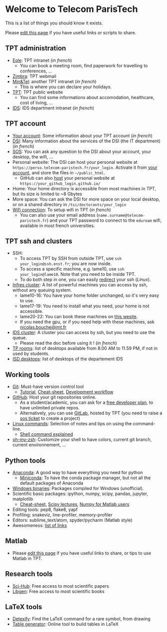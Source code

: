 # Welcome to Telecom ParisTech

This is a list of things you should know it exists.

Please [edit this page](https://github.com/TomDLT/TPT/edit/master/README.md) if you have useful links or scripts to share.

## TPT administration
- [Eole](https://eole.telecom-paristech.fr/accueil.php): TPT intranet (_in french_)
    - You can book a meeting room, find paperwork for travelling to conferences, ...
- [Zimbra](https://z.mines-telecom.fr/zimbra/mail): TPT webmail
- [Min&Tel](https://mintel.imt.fr): another TPT intranet (_in french_)
    - This is where you can declare your holidays.
- [TPT](https://www.telecom-paristech.fr/eng): TPT public website
    - You can find some informations about accomodation, healthcare, cost of living, ...
- [IDS](https://intranet.tsi.telecom-paristech.fr/): IDS department intranet (_in french_)

## TPT account
- [Your account](https://moncompte.telecom-paristech.fr//mon_compte/): Some information about your TPT account (_in french_)
- [DSI](https://www.telecom-paristech.fr/vivre-ecole/services-numeriques-dsi.html): Many information about the services of the DSI (the IT department) (_in french_)
- [SOS](https://sos.telecom-paristech.fr/front/helpdesk.public.php): You can ask any question to the DSI about your account, your desktop, the wifi, ... 
- Personal website: The DSI can host your personal website at `https://perso.telecom-paristech.fr/your_login`. Activate it from [your account](https://moncompte.telecom-paristech.fr//mon_compte/), and store the files in `~/public_html`.
    - GitHub can also [host](https://pages.github.com/) your personal website at `https://your_github_login.github.io/`
- Home: Your home directory is accessible from most machines in TPT, but its size is limited to ~8 Gbytes
- More space: You can ask the DSI for more space on your local desktop, or on a shared directory in `/tsi/doctorants/your_login`
- [Wifi connection](https://www.telecom-paristech.fr/vivre-ecole/services-numeriques-dsi/connexion-au-reseau-sans-fil.html): To setup wifi in TPT (_in french_)
    - You can also use your email address (`name.surname@telecom-paristech.fr`) and your TPT password to connect to the `eduroam` wifi, available in most french universities.

## TPT ssh and clusters
- SSH:
    - To access TPT by SSH from outside TPT, use `ssh your_login@ssh.enst.fr`; you are now inside.
    - To access a specific machine, e.g. lame10, use `ssh your_login@lame10`. Note that you need to be inside TPT.
    - To do both step in one, you can easily [redirect](https://superuser.com/a/170592/601170) your ssh (_Linux_).
- [Infres cluster](https://services.infres.enst.fr/cpu/): A list of powerful machines you can access by ssh, without any queuing system.
    - lame10-16: You have your home folder unchanged, so it's very easy to use.
    - lame17-19: You need to install what you need, your home is not accessible.
    - lame20-22: You can book these machines on [this wesite](https://reservation.r2.enst.fr/app/Web/view-schedule.php).
    - If you need the gpu, or if you need help with these machines, ask nicolas.bouche@imt.fr
- [IDS cluster](http://www.cluster.enst.fr/): A cluster you can access by ssh, but you need to use the queue.
    - Please read the doc before using it ! (_in french_)
- [TP rooms](https://www.telecom-paristech.fr/vivre-ecole/services-numeriques-dsi/salles-de-tp/equipements.html): list of desktops available from 8.00 AM to 11.59 PM, if not in used by students.
- [ISD desktops](https://intranet.tsi.telecom-paristech.fr/pcs_linux/stations/stations.html):  list of desktops of the departement IDS

## Working tools
- [Git](https://git-scm.com/): Must-have version control tool
    - [Tutorial](https://git-scm.com/docs/gittutorial), [Cheat-sheet](https://www.git-tower.com/blog/git-cheat-sheet/), [Development workflow](https://docs.scipy.org/doc/numpy/dev/gitwash/development_workflow.html)
- [GitHub](https://github.com/): Host your git repositories online. 
    - As a student/academic, you can ask for a [free developer plan](https://education.github.com/pack), to have unlimited private repos.
    - Alternatively, you can use [GitLab](https://gitlab.telecom-paristech.fr/users/sign_in), hosted by TPT (you need to raise a [sos ticket](https://sos.telecom-paristech.fr/front/helpdesk.public.php) to create a project)
- [Linux commands](https://github.com/jlevy/the-art-of-command-line/blob/master/README.md): Selection of notes and tips on using the command-line.
    - [Shell command explained](https://explainshell.com/)
- [oh-my-zsh](https://github.com/robbyrussell/oh-my-zsh): Customize your shell to have colors, current git branch, current environnement, ...

## Python tools
- [Anaconda](https://www.continuum.io/downloads): A good way to have everything you need for python
    - [Miniconda](https://conda.io/miniconda.html): To have the conda package manager, but not all the default packages of Anaconda
- [Windows binaries](http://www.lfd.uci.edu/~gohlke/pythonlibs/): Packages compiled for Windows (unofficial).
- Scientific basic packages: ipython, numpy, scipy, pandas, jupyter, matplotlib
    - [Cheat-sheet](https://ipgp.github.io/scientific_python_cheat_sheet/), [Scipy lectures](http://www.scipy-lectures.org/), [Numpy for Matlab users](http://scipy.github.io/old-wiki/pages/NumPy_for_Matlab_Users)
- Editing tools: pep8, flake8, yapf
- Profiling: snakeviz, line-profiler, memory-profiler
- Editors: sublime_text/atom, spyder/pycharm (Matlab style)
- Awesomeness: [list of links](https://github.com/kirang89/pycrumbs)

## Matlab
- Please [edit this page](https://github.com/TomDLT/TPT/edit/master/README.md) if you have useful links to share, or tips to use Matlab in TPT.

## Research tools
- [Sci-Hub](http://sci-hub.cc/): Free access to most scientific papers
- [Libgen](http://gen.lib.rus.ec/): Free access to most scientific books

## LaTeX tools
- [Detexify](http://detexify.kirelabs.org/classify.html): Find the LaTeX command for a rare symbol, from drawing
- [Table generator](http://www.tablesgenerator.com/): Online tool to build tables in LaTeX
